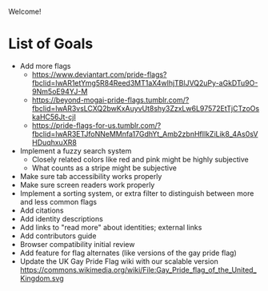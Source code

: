 Welcome!

# List of Goals

- Add more flags
  - https://www.deviantart.com/pride-flags?fbclid=IwAR1etYmg5R84Reed3MT1aX4wlhjTBlJVQ2uPy-aGkDTu9O-9Nm5oE94YJ-M
  - https://beyond-mogai-pride-flags.tumblr.com/?fbclid=IwAR3vsLCXQ2bwKxAuyvUt8shy3ZzxLw6L97572EtTjCTzoOskaHC56Jt-cjI
  - https://pride-flags-for-us.tumblr.com/?fbclid=IwAR3ETJfoNNeMMnfa17GdhYt_Amb2zbnHfIlkZiLik8_4As0sVHDuqhxuXR8
- Implement a fuzzy search system
  - Closely related colors like red and pink might be highly subjective
  - What counts as a stripe might be subjective
- Make sure tab accessibility works properly
- Make sure screen readers work properly
- Implement a sorting system, or extra filter to distinguish between more and less common flags
- Add citations
- Add identity descriptions
- Add links to "read more" about identities; external links
- Add contributors guide
- Browser compatibility initial review
- Add feature for flag alternates (like versions of the gay pride flag)
- Update the UK Gay Pride Flag wiki with our scalable version https://commons.wikimedia.org/wiki/File:Gay_Pride_flag_of_the_United_Kingdom.svg

